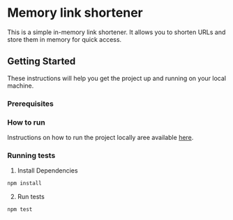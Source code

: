 # Memory link shortener

This is a simple in-memory link shortener. It allows you to shorten URLs and store them in memory for quick access.

## Getting Started

These instructions will help you get the project up and running on your local machine.

### Prerequisites

### How to run
Instructions on how to run the project locally aree available [here](how-to-run.md).

### Running tests

1. Install Dependencies
```bash
npm install
```

2. Run tests

```bash 
npm test
```